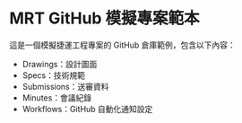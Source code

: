 # MRT GitHub 模擬專案範本

這是一個模擬捷運工程專案的 GitHub 倉庫範例，包含以下內容：

- Drawings：設計圖面
- Specs：技術規範
- Submissions：送審資料
- Minutes：會議紀錄
- Workflows：GitHub 自動化通知設定